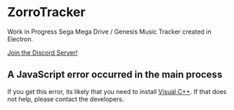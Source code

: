 # ZorroTracker
Work in Progress Sega Mega Drive / Genesis Music Tracker created in Electron.





[Join the Discord Server!](https://discord.gg/VhR3kwtZ5r)

## A JavaScript error occurred in the main process
If you get this error, its likely that you need to install [Visual C++](https://support.microsoft.com/en-us/topic/the-latest-supported-visual-c-downloads-2647da03-1eea-4433-9aff-95f26a218cc0). If that does not help, please contact the developers.
